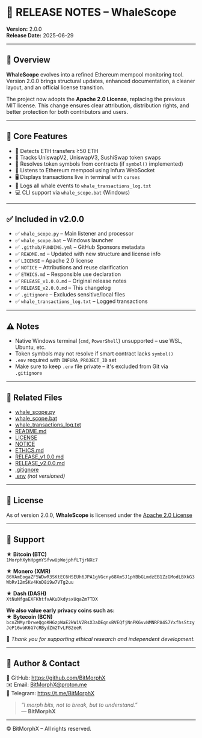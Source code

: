 # 📎 RELEASE NOTES – WhaleScope  
**Version:** 2.0.0  
**Release Date:** 2025-06-29  

---

## 🚀 Overview

**WhaleScope** evolves into a refined Ethereum mempool monitoring tool. Version 2.0.0 brings structural updates, enhanced documentation, a cleaner layout, and an official license transition.

The project now adopts the **Apache 2.0 License**, replacing the previous MIT license. This change ensures clear attribution, distribution rights, and better protection for both contributors and users.

---

## 🔧 Core Features

- 🐋 Detects ETH transfers ≥50 ETH  
- 🔄 Tracks UniswapV2, UniswapV3, SushiSwap token swaps  
- 🧠 Resolves token symbols from contracts (if `symbol()` implemented)  
- 📡 Listens to Ethereum mempool using Infura WebSocket  
- 🖥️ Displays transactions live in terminal with `curses`  
- 📝 Logs all whale events to `whale_transactions_log.txt`  
- 💻 CLI support via `whale_scope.bat` (Windows)

---

## ✅ Included in v2.0.0

- ✅ `whale_scope.py` – Main listener and processor  
- ✅ `whale_scope.bat` – Windows launcher  
- ✅ `.github/FUNDING.yml` – GitHub Sponsors metadata  
- ✅ `README.md` – Updated with new structure and license info  
- ✅ `LICENSE` – Apache 2.0 license  
- ✅ `NOTICE` – Attributions and reuse clarification  
- ✅ `ETHICS.md` – Responsible use declaration  
- ✅ `RELEASE_v1.0.0.md` – Original release notes  
- ✅ `RELEASE_v2.0.0.md` – This changelog  
- ✅ `.gitignore` – Excludes sensitive/local files  
- ✅ `whale_transactions_log.txt` – Logged transactions

---

## ⚠️ Notes

- Native Windows terminal (`cmd`, `PowerShell`) unsupported – use WSL, Ubuntu, etc.  
- Token symbols may not resolve if smart contract lacks `symbol()`  
- `.env` required with `INFURA_PROJECT_ID` set  
- Make sure to keep `.env` file private – it's excluded from Git via `.gitignore`

---

## 📌 Related Files

- [whale_scope.py](./whale_scope.py)  
- [whale_scope.bat](./whale_scope.bat)  
- [whale_transactions_log.txt](./whale_transactions_log.txt)  
- [README.md](./README.md)  
- [LICENSE](./LICENSE)  
- [NOTICE](./NOTICE)  
- [ETHICS.md](./ETHICS.md)  
- [RELEASE_v1.0.0.md](./RELEASE_v1.0.0.md)  
- [RELEASE_v2.0.0.md](./RELEASE_v2.0.0.md)  
- [.gitignore](./.gitignore)  
- [.env](./.env) *(not versioned)*

---

## 📜 License

As of version 2.0.0, **WhaleScope** is licensed under the [Apache 2.0 License](./LICENSE)  

---

## 🍱 Support

★ **Bitcoin (BTC)**  
`1MorphXyhHpgmYSfvwUpWojphfLTjrNXc7`  

★ **Monero (XMR)**  
`86VAmEogaZF5WDwR3SKtEC6HSEUh6JPA1gVGcny68XmSJ1pYBbGLmdzEB1ZzGModLBXkG3WbRv12mSKv4KnD8i9w7VTg2uu`  

★ **Dash (DASH)**  
`XtNuNfgaEXFKhtfxAKuDkdysxUqaZm7TDX`  

**We also value early privacy coins such as:**  
★ **Bytecoin (BCN)**  
`bcnZNMyrDrweQgoKH6zpWaE2kW1VZRsX3aDEqnxBVEQfjNnPK6vvNMNRPA4S7YxfhsStzyJeP16woK6G7cRBydZm2TvLFB2eeR`  

🙏 *Thank you for supporting ethical research and independent development.*

---

## 👤 Author & Contact

🔗 GitHub: https://github.com/BitMorphX  
✉️ Email: BitMorphX@proton.me  
💬 Telegram: https://t.me/BitMorphX  

> _“I morph bits, not to break, but to understand.”_  
> — **BitMorphX**

---

© BitMorphX – All rights reserved.
